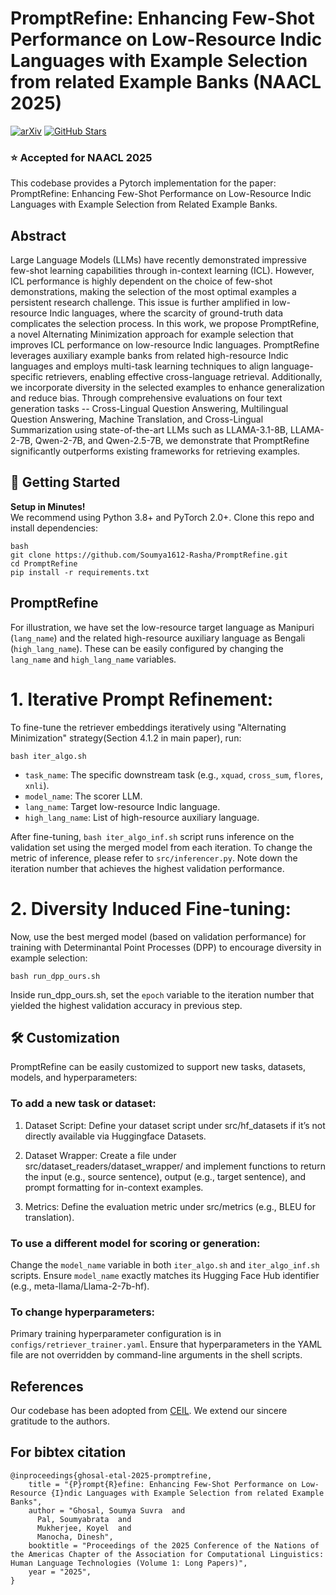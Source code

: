 # PromptRefine: Enhancing Few-Shot Performance on Low-Resource Indic Languages with Example Selection from related Example Banks (NAACL 2025)

[![arXiv](https://img.shields.io/badge/arXiv-2412.05710-B31B1B.svg)](https://arxiv.org/pdf/2412.05710) <!-- GitHub Stars Badge (replace YourUser and YourRepo) --> 
[![GitHub Stars](https://img.shields.io/github/stars/Soumya1612-Rasha/PromptRefine.svg?style=social)](https://github.com/Soumya1612-Rasha/PromptRefine/stargazers)


<h3>⭐ Accepted for NAACL 2025</h3>

This codebase provides a Pytorch implementation for the paper: PromptRefine: Enhancing Few-Shot Performance on Low-Resource Indic Languages with Example Selection from Related Example Banks.

## Abstract

Large Language Models (LLMs) have recently demonstrated impressive few-shot learning capabilities through in-context learning (ICL). However, ICL performance is highly dependent on the choice of few-shot demonstrations, making the selection of the most optimal examples a persistent research challenge. This issue is further amplified in low-resource Indic languages, where the scarcity of ground-truth data complicates the selection process. In this work, we propose PromptRefine, a novel Alternating Minimization approach for example selection that improves ICL performance on low-resource Indic languages. PromptRefine leverages auxiliary example banks from related high-resource Indic languages and employs multi-task learning techniques to align language-specific retrievers, enabling effective cross-language retrieval. Additionally, we incorporate diversity in the selected examples to enhance generalization and reduce bias. Through comprehensive evaluations on four text generation tasks -- Cross-Lingual Question Answering, Multilingual Question Answering, Machine Translation, and Cross-Lingual Summarization using state-of-the-art LLMs such as LLAMA-3.1-8B, LLAMA-2-7B, Qwen-2-7B, and Qwen-2.5-7B, we demonstrate that PromptRefine significantly outperforms existing frameworks for retrieving examples.

## 🚦 Getting Started

**Setup in Minutes!**  
We recommend using Python 3.8+ and PyTorch 2.0+. Clone this repo and install dependencies:

```
bash
git clone https://github.com/Soumya1612-Rasha/PromptRefine.git
cd PromptRefine
pip install -r requirements.txt
```

## PromptRefine

For illustration, we have set the low-resource target language as Manipuri (`lang_name`) and the related high-resource auxiliary language as Bengali (`high_lang_name`). These can be easily configured by changing the `lang_name` and `high_lang_name` variables.

# 1. Iterative Prompt Refinement: 

To fine-tune the retriever embeddings iteratively using "Alternating Minimization" strategy(Section 4.1.2 in main paper), run:

```
bash iter_algo.sh
```

- `task_name`: The specific downstream task (e.g., `xquad`, `cross_sum`, `flores`, `xnli`).
- `model_name`: The scorer LLM.
- `lang_name`: Target low-resource Indic language.
- `high_lang_name`: List of high-resource auxiliary language.

After fine-tuning, `bash iter_algo_inf.sh` script runs inference on the validation set using the merged model from each iteration. To change the metric of inference, please refer to `src/inferencer.py`. Note down the iteration number that achieves the highest validation performance.

# 2. Diversity Induced Fine-tuning: 

Now, use the best merged model (based on validation performance) for training with Determinantal Point Processes (DPP) to encourage diversity in example selection:

```
bash run_dpp_ours.sh
```

Inside run_dpp_ours.sh, set the `epoch` variable to the iteration number that yielded the highest validation accuracy in previous step.


## 🛠️ Customization

PromptRefine can be easily customized to support new tasks, datasets, models, and hyperparameters:

### To add a new task or dataset:

1. Dataset Script:
Define your dataset script under src/hf_datasets if it’s not directly available via Huggingface Datasets.

2. Dataset Wrapper:
Create a file under src/dataset_readers/dataset_wrapper/ and implement functions to return the input (e.g., source sentence), output (e.g., target sentence), and prompt formatting for in-context examples.

3. Metrics:
Define the evaluation metric under src/metrics (e.g., BLEU for translation).

### To use a different model for scoring or generation:

Change the `model_name` variable in both `iter_algo.sh` and `iter_algo_inf.sh` scripts. Ensure `model_name` exactly matches its Hugging Face Hub identifier (e.g., meta-llama/Llama-2-7b-hf).

### To change hyperparameters:

Primary training hyperparameter configuration is in `configs/retriever_trainer.yaml`. Ensure that hyperparameters in the YAML file are not overridden by command-line arguments in the shell scripts.


## References

Our codebase has been adopted from [CEIL](https://github.com/HKUNLP/icl-ceil). We extend our sincere gratitude to the authors.


## For bibtex citation

```
@inproceedings{ghosal-etal-2025-promptrefine,
    title = "{P}rompt{R}efine: Enhancing Few-Shot Performance on Low-Resource {I}ndic Languages with Example Selection from related Example Banks",
    author = "Ghosal, Soumya Suvra  and
      Pal, Soumyabrata  and
      Mukherjee, Koyel  and
      Manocha, Dinesh",
    booktitle = "Proceedings of the 2025 Conference of the Nations of the Americas Chapter of the Association for Computational Linguistics: Human Language Technologies (Volume 1: Long Papers)",
    year = "2025",
}


